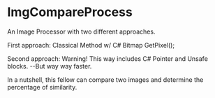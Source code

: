# ImgCompareProcess
An Image Processor with two different approaches.

First approach: Classical Method w/ C# Bitmap GetPixel();

Second approach: Warning! This way includes C# Pointer and Unsafe blocks. --But way way faster.

In a nutshell, this fellow can compare two images and determine the percentage of similarity.
